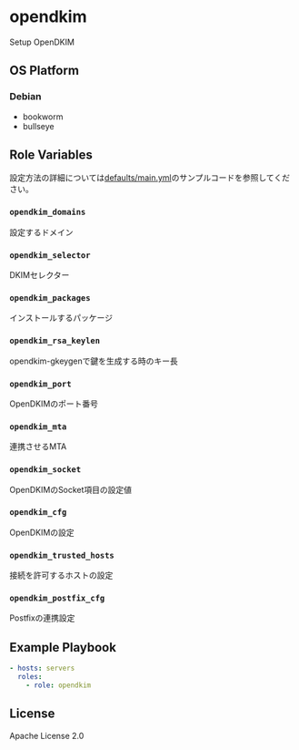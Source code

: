 opendkim
=================

Setup OpenDKIM

OS Platform
-----------------

### Debian

- bookworm
- bullseye

Role Variables
--------------

設定方法の詳細については[defaults/main.yml](defaults/main.yml)のサンプルコードを参照してください。

### `opendkim_domains`

設定するドメイン

### `opendkim_selector`

DKIMセレクター

### `opendkim_packages`

インストールするパッケージ

### `opendkim_rsa_keylen`

opendkim-gkeygenで鍵を生成する時のキー長

### `opendkim_port`

OpenDKIMのポート番号

### `opendkim_mta`

連携させるMTA

### `opendkim_socket`

OpenDKIMのSocket項目の設定値

### `opendkim_cfg`

OpenDKIMの設定

### `opendkim_trusted_hosts`

接続を許可するホストの設定

### `opendkim_postfix_cfg`

Postfixの連携設定

Example Playbook
--------------

```yaml
- hosts: servers
  roles:
    - role: opendkim
```

License
--------------

Apache License 2.0

